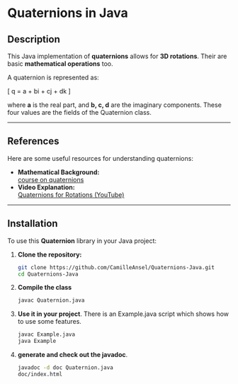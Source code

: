 # Quaternions in Java

## Description
This Java implementation of **quaternions** allows for **3D rotations**. Their are basic **mathematical operations** too.

A quaternion is represented as:

\[
q = a + bi + cj + dk
\]

where **a** is the real part, and **b, c, d** are the imaginary components. These four values are the fields of the Quaternion class.

---

## References
Here are some useful resources for understanding quaternions:

- **Mathematical Background:**  
  [course on quaternions](https://math.univ-cotedazur.fr/~walter/L1_Arith/cours_H_v2.pdf)  
- **Video Explanation:**  
  [Quaternions for Rotations (YouTube)](https://www.youtube.com/watch?v=bKd2lPjl92c)  

---

## Installation
To use this **Quaternion** library in your Java project:

1. **Clone the repository:**
   ```sh
   git clone https://github.com/CamilleAnsel/Quaternions-Java.git
   cd Quaternions-Java
   
2. **Compile the class**
   ```sh
   javac Quaternion.java

3. **Use it in your project**. There is an Example.java script which shows how to use some features.
   ```sh
   javac Example.java
   java Example

4. **generate and check out the javadoc**. 
   ```sh
   javadoc -d doc Quaternion.java
   doc/index.html
